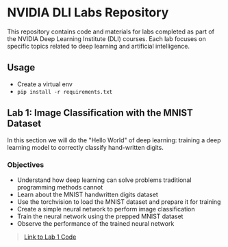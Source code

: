 # NVIDIA DLI Labs Repository

This repository contains code and materials for labs completed as part of the NVIDIA Deep Learning Institute (DLI) courses. Each lab focuses on specific topics related to deep learning and artificial intelligence.

## Usage

- Create a virtual env
- `pip install -r requirements.txt`

## Lab 1: Image Classification with the MNIST Dataset

In this section we will do the "Hello World" of deep learning: training a deep learning model to correctly classify hand-written digits.

### Objectives

- Understand how deep learning can solve problems traditional programming methods cannot
- Learn about the MNIST handwritten digits dataset
- Use the torchvision to load the MNIST dataset and prepare it for training
- Create a simple neural network to perform image classification
- Train the neural network using the prepped MNIST dataset
- Observe the performance of the trained neural network

> [Link to Lab 1 Code](./01_mnist.ipynb)
